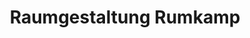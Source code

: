 ---
title: "Raumgestaltung Rumkamp"
url: /friesoythe/raumgestaltung-rumkamp/
shop: Raumausstattung
---